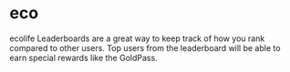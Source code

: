 # eco
ecolife
Leaderboards are a great way to keep track of how you rank compared to other users. Top users from the leaderboard will be able to earn special rewards like the GoldPass.

